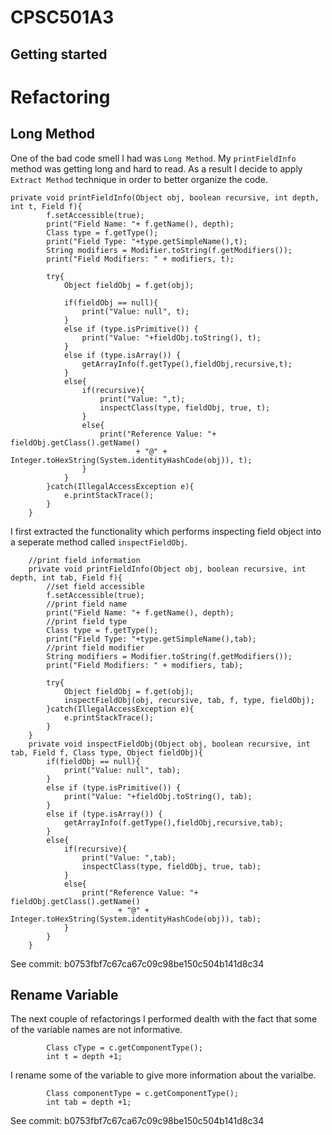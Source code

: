# CPSC501A3

## Getting started



# Refactoring

## Long Method
One of the bad code smell I had was `Long Method`. My `printFieldInfo` method was getting long and hard to read. As a result I decide to apply `Extract Method` technique in order to better organize the code. 
```
private void printFieldInfo(Object obj, boolean recursive, int depth, int t, Field f){
        f.setAccessible(true);
        print("Field Name: "+ f.getName(), depth);
        Class type = f.getType();
        print("Field Type: "+type.getSimpleName(),t);
        String modifiers = Modifier.toString(f.getModifiers());
        print("Field Modifiers: " + modifiers, t);

        try{
            Object fieldObj = f.get(obj);

            if(fieldObj == null){
                print("Value: null", t);
            }
            else if (type.isPrimitive()) {
                print("Value: "+fieldObj.toString(), t);
            }
            else if (type.isArray()) {
                getArrayInfo(f.getType(),fieldObj,recursive,t);
            }
            else{
                if(recursive){
                    print("Value: ",t);
                    inspectClass(type, fieldObj, true, t);
                }
                else{
                    print("Reference Value: "+ fieldObj.getClass().getName()
                            + "@" + Integer.toHexString(System.identityHashCode(obj)), t);
                }
            }
        }catch(IllegalAccessException e){
            e.printStackTrace();
        }
    }
```

I first extracted the functionality which performs inspecting field object into a seperate method called `inspectFieldObj`.

```
    //print field information
    private void printFieldInfo(Object obj, boolean recursive, int depth, int tab, Field f){
        //set field accessible
        f.setAccessible(true);
        //print field name
        print("Field Name: "+ f.getName(), depth);
        //print field type
        Class type = f.getType();
        print("Field Type: "+type.getSimpleName(),tab);
        //print field modifier
        String modifiers = Modifier.toString(f.getModifiers());
        print("Field Modifiers: " + modifiers, tab);

        try{
            Object fieldObj = f.get(obj);
            inspectFieldObj(obj, recursive, tab, f, type, fieldObj);
        }catch(IllegalAccessException e){
            e.printStackTrace();
        }
    }
    private void inspectFieldObj(Object obj, boolean recursive, int tab, Field f, Class type, Object fieldObj){
        if(fieldObj == null){
            print("Value: null", tab);
        }
        else if (type.isPrimitive()) {
            print("Value: "+fieldObj.toString(), tab);
        }
        else if (type.isArray()) {
            getArrayInfo(f.getType(),fieldObj,recursive,tab);
        }
        else{
            if(recursive){
                print("Value: ",tab);
                inspectClass(type, fieldObj, true, tab);
            }
            else{
                print("Reference Value: "+ fieldObj.getClass().getName()
                        + "@" + Integer.toHexString(System.identityHashCode(obj)), tab);
            }
        }
    }
```
See commit: b0753fbf7c67ca67c09c98be150c504b141d8c34


## Rename Variable
The next couple of refactorings I performed dealth with the fact that some of the variable names are not informative.
```
        Class cType = c.getComponentType();
        int t = depth +1;

```
I rename some of the variable to give more information about the varialbe.
```
        Class componentType = c.getComponentType();
        int tab = depth +1;

```
See commit: b0753fbf7c67ca67c09c98be150c504b141d8c34





